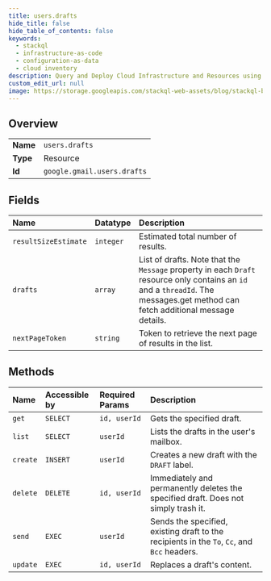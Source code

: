 ```yaml
---
title: users.drafts
hide_title: false
hide_table_of_contents: false
keywords:
  - stackql
  - infrastructure-as-code
  - configuration-as-data
  - cloud inventory
description: Query and Deploy Cloud Infrastructure and Resources using SQL
custom_edit_url: null
image: https://storage.googleapis.com/stackql-web-assets/blog/stackql-blog-post-featured-image.png
---
```

  
    

## Overview
<table><tbody>
<tr><td><b>Name</b></td><td><code>users.drafts</code></td></tr>
<tr><td><b>Type</b></td><td>Resource</td></tr>
<tr><td><b>Id</b></td><td><code>google.gmail.users.drafts</code></td></tr>
</tbody></table>

## Fields
| Name | Datatype | Description |
|:-----|:---------|:------------|
| `resultSizeEstimate` | `integer` | Estimated total number of results. |
| `drafts` | `array` | List of drafts. Note that the `Message` property in each `Draft` resource only contains an `id` and a `threadId`. The messages.get method can fetch additional message details. |
| `nextPageToken` | `string` | Token to retrieve the next page of results in the list. |
## Methods
| Name | Accessible by | Required Params | Description |
|:-----|:--------------|:----------------|:------------|
| `get` | `SELECT` | `id, userId` | Gets the specified draft. |
| `list` | `SELECT` | `userId` | Lists the drafts in the user's mailbox. |
| `create` | `INSERT` | `userId` | Creates a new draft with the `DRAFT` label. |
| `delete` | `DELETE` | `id, userId` | Immediately and permanently deletes the specified draft. Does not simply trash it. |
| `send` | `EXEC` | `userId` | Sends the specified, existing draft to the recipients in the `To`, `Cc`, and `Bcc` headers. |
| `update` | `EXEC` | `id, userId` | Replaces a draft's content. |
